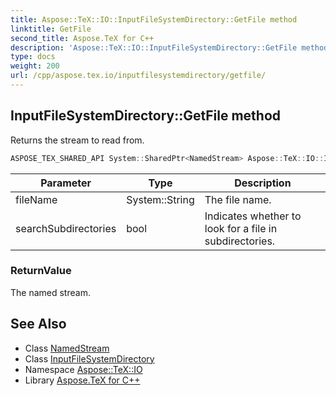 ```yaml
---
title: Aspose::TeX::IO::InputFileSystemDirectory::GetFile method
linktitle: GetFile
second_title: Aspose.TeX for C++
description: 'Aspose::TeX::IO::InputFileSystemDirectory::GetFile method. Returns the stream to read from in C++.'
type: docs
weight: 200
url: /cpp/aspose.tex.io/inputfilesystemdirectory/getfile/
---
```

## InputFileSystemDirectory::GetFile method


Returns the stream to read from.

```cpp
ASPOSE_TEX_SHARED_API System::SharedPtr<NamedStream> Aspose::TeX::IO::InputFileSystemDirectory::GetFile(System::String fileName, bool searchSubdirectories=false) override
```


| Parameter | Type | Description |
| --- | --- | --- |
| fileName | System::String | The file name. |
| searchSubdirectories | bool | Indicates whether to look for a file in subdirectories. |

### ReturnValue

The named stream.

## See Also

* Class [NamedStream](../../namedstream/)
* Class [InputFileSystemDirectory](../)
* Namespace [Aspose::TeX::IO](../../)
* Library [Aspose.TeX for C++](../../../)
